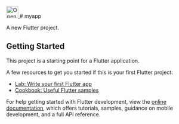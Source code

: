 <a href="https://idx.google.com/import?url=https://github.com/CWS-Team/Bank-mobileCWS">
  <img height="32" alt="Open in IDX" src="https://cdn.idx.dev/btn/open_dark_32.svg">
</a>
# myapp

A new Flutter project.

## Getting Started

This project is a starting point for a Flutter application.

A few resources to get you started if this is your first Flutter project:

- [Lab: Write your first Flutter app](https://docs.flutter.dev/get-started/codelab)
- [Cookbook: Useful Flutter samples](https://docs.flutter.dev/cookbook)

For help getting started with Flutter development, view the
[online documentation](https://docs.flutter.dev/), which offers tutorials,
samples, guidance on mobile development, and a full API reference.
